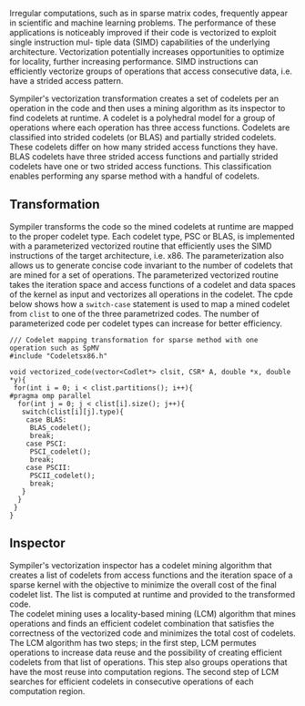 
Irregular computations, such as in sparse matrix codes,
frequently appear in scientific and machine learning problems.
The performance of these applications is noticeably improved
if their code is vectorized to exploit single instruction mul-
tiple data (SIMD) capabilities of the underlying architecture.
Vectorization potentially increases opportunities to optimize
for locality, further increasing performance. SIMD instructions
can efficiently vectorize groups of operations that access
consecutive data, i.e. have a strided access pattern.


Sympiler's vectorization transformation creates a set of codelets 
per an operation in the code and then uses a mining algorithm as 
its inspector to find codelets at runtime. A codelet is a polyhedral 
model for a group of operations where each operation has three access functions.
Codelets are classified into strided codelets (or BLAS) and partially strided codelets. 
These codelets differ on how many strided access functions they have. 
BLAS codelets have three strided access functions and partially strided codelets 
have one or two strided access functions. This classification enables 
performing any sparse method with a handful of codelets. 



## Transformation
Sympiler transforms the code so the mined codelets at runtime 
are mapped to the proper codelet type. 
Each codelet type, PSC or BLAS, is implemented with a parameterized 
vectorized routine that efficiently uses the SIMD instructions of the target
architecture, i.e. x86. The parameterization also allows us to
generate concise code invariant to the number of codelets that
are mined for a set of operations. The parameterized vectorized
routine takes the iteration space and access functions of a
codelet and data spaces of the kernel as input and vectorizes
all operations in the codelet. 
The cpde below shows how a `switch-case` statement is used to 
map a mined codelet from `clist` to one of the three parametrized
codes. The number of parameterized code per codelet types 
can increase for better efficiency. 

```
/// Codelet mapping transformation for sparse method with one operation such as SpMV
#include "Codeletsx86.h"

void vectorized_code(vector<Codlet*> clsit, CSR* A, double *x, double *y){
 for(int i = 0; i < clist.partitions(); i++){
#pragma omp parallel 
  for(int j = 0; j < clist[i].size(); j++){
   switch(clist[i][j].type){
    case BLAS:
     BLAS_codelet();
     break;
    case PSCI:
     PSCI_codelet();
     break;
    case PSCII:
     PSCII_codelet();
     break;
   }
  }
 }
}
```


## Inspector
Sympiler's vectorization inspector has a codelet mining algorithm 
that creates a list of codelets from access functions and the 
iteration space of a sparse kernel with the objective to
minimize the overall cost of the final codelet list. The list is 
computed at runtime and provided to the transformed code.  
The codelet mining uses a locality-based mining (LCM) algorithm that mines
operations and finds an efficient codelet combination that satisfies 
the correctness of the vectorized code and minimizes
the total cost of codelets. The LCM algorithm has two steps;
in the first step, LCM permutes operations to increase data
reuse and the possibility of creating efficient codelets from 
that list of operations. This step also groups operations that
have the most reuse into computation regions. The second
step of LCM searches for efficient codelets in consecutive
operations of each computation region. 